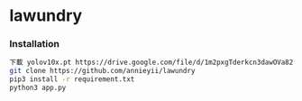 # lawundry

### Installation

```bash
下載 yolov10x.pt https://drive.google.com/file/d/1m2pxgTderkcn3dawOVa82oSrc0TaZ-TT/view?usp=drive_link
git clone https://github.com/annieyii/lawundry
pip3 install -r requirement.txt
python3 app.py
```
